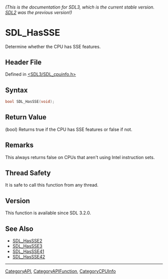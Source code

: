 ###### (This is the documentation for SDL3, which is the current stable version. [SDL2](https://wiki.libsdl.org/SDL2/) was the previous version!)
# SDL_HasSSE

Determine whether the CPU has SSE features.

## Header File

Defined in [<SDL3/SDL_cpuinfo.h>](https://github.com/libsdl-org/SDL/blob/main/include/SDL3/SDL_cpuinfo.h)

## Syntax

```c
bool SDL_HasSSE(void);
```

## Return Value

(bool) Returns true if the CPU has SSE features or false if not.

## Remarks

This always returns false on CPUs that aren't using Intel instruction sets.

## Thread Safety

It is safe to call this function from any thread.

## Version

This function is available since SDL 3.2.0.

## See Also

- [SDL_HasSSE2](SDL_HasSSE2)
- [SDL_HasSSE3](SDL_HasSSE3)
- [SDL_HasSSE41](SDL_HasSSE41)
- [SDL_HasSSE42](SDL_HasSSE42)

----
[CategoryAPI](CategoryAPI), [CategoryAPIFunction](CategoryAPIFunction), [CategoryCPUInfo](CategoryCPUInfo)

